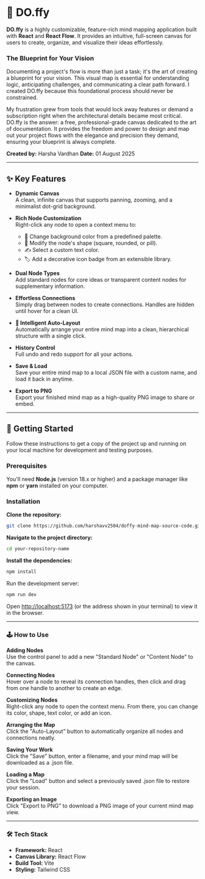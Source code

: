 # 🧠 DO.ffy

**DO.ffy** is a highly customizable, feature-rich mind mapping application built with **React** and **React Flow**. It provides an intuitive, full-screen canvas for users to create, organize, and visualize their ideas effortlessly.

### The Blueprint for Your Vision

Documenting a project's flow is more than just a task; it's the art of creating a blueprint for your vision. This visual map is essential for understanding logic, anticipating challenges, and communicating a clear path forward. I created DO.ffy because this foundational process should never be constrained.

My frustration grew from tools that would lock away features or demand a subscription right when the architectural details became most critical. DO.ffy is the answer: a free, professional-grade canvas dedicated to the art of documentation. It provides the freedom and power to design and map out your project flows with the elegance and precision they demand, ensuring your blueprint is always complete.

**Created by:** Harsha Vardhan
**Date:** 01 August 2025

---

## ✨ Key Features

- **Dynamic Canvas**  
  A clean, infinite canvas that supports panning, zooming, and a minimalist dot-grid background.

- **Rich Node Customization**  
  Right-click any node to open a context menu to:
  - 🎨 Change background color from a predefined palette.
  - 🧊 Modify the node's shape (square, rounded, or pill).
  - ✍️ Select a custom text color.
  - 🏷️ Add a decorative icon badge from an extensible library.

- **Dual Node Types**  
  Add standard nodes for core ideas or transparent content nodes for supplementary information.

- **Effortless Connections**  
  Simply drag between nodes to create connections. Handles are hidden until hover for a clean UI.

- **🤖 Intelligent Auto-Layout**  
  Automatically arrange your entire mind map into a clean, hierarchical structure with a single click.

- **History Control**  
  Full undo and redo support for all your actions.

- **Save & Load**  
  Save your entire mind map to a local JSON file with a custom name, and load it back in anytime.

- **Export to PNG**  
  Export your finished mind map as a high-quality PNG image to share or embed.

---

## 🚀 Getting Started

Follow these instructions to get a copy of the project up and running on your local machine for development and testing purposes.

### Prerequisites

You'll need **Node.js** (version 18.x or higher) and a package manager like **npm** or **yarn** installed on your computer.

### Installation

**Clone the repository:**

```bash
git clone https://github.com/harshavv2504/doffy-mind-map-source-code.git
```

**Navigate to the project directory:**

```bash
cd your-repository-name
```

**Install the dependencies:**

```bash
npm install
```

Run the development server:

```bash
npm run dev
```

Open [http://localhost:5173](http://localhost:5173) (or the address shown in your terminal) to view it in the browser.

---

### 🕹️ How to Use

**Adding Nodes**  
Use the control panel to add a new "Standard Node" or "Content Node" to the canvas.

**Connecting Nodes**  
Hover over a node to reveal its connection handles, then click and drag from one handle to another to create an edge.

**Customizing Nodes**  
Right-click any node to open the context menu. From there, you can change its color, shape, text color, or add an icon.

**Arranging the Map**  
Click the "Auto-Layout" button to automatically organize all nodes and connections neatly.

**Saving Your Work**  
Click the "Save" button, enter a filename, and your mind map will be downloaded as a .json file.

**Loading a Map**  
Click the "Load" button and select a previously saved .json file to restore your session.

**Exporting an Image**  
Click "Export to PNG" to download a PNG image of your current mind map view.

---

### 🛠️ Tech Stack

- **Framework:** React  
- **Canvas Library:** React Flow  
- **Build Tool:** Vite  
- **Styling:** Tailwind CSS

